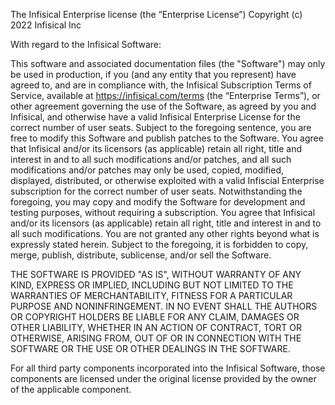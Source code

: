 The Infisical Enterprise license (the “Enterprise License”) Copyright (c) 2022 Infisical Inc

With regard to the Infisical Software:

This software and associated documentation files (the "Software") may only be used in production, if you (and any entity that you represent) have agreed to, and are in compliance with, the Infisical Subscription Terms of Service, available at https://infisical.com/terms (the “Enterprise Terms”), or other agreement governing the use of the Software, as agreed by you and Infisical, and otherwise have a valid Infisical Enterprise License for the correct number of user seats. Subject to the foregoing sentence, you are free to modify this Software and publish patches to the Software. You agree that Infisical and/or its licensors (as applicable) retain all right, title and interest in and to all such modifications and/or patches, and all such modifications and/or patches may only be used, copied, modified, displayed, distributed, or otherwise exploited with a valid Infiscial Enterprise subscription for the correct number of user seats. Notwithstanding the foregoing, you may copy and modify the Software for development and testing purposes, without requiring a subscription. You agree that Infisical and/or its licensors (as applicable) retain all right, title and interest in and to all such modifications. You are not granted any other rights beyond what is expressly stated herein. Subject to the foregoing, it is forbidden to copy, merge, publish, distribute, sublicense, and/or sell the Software.

THE SOFTWARE IS PROVIDED "AS IS", WITHOUT WARRANTY OF ANY KIND, EXPRESS OR IMPLIED, INCLUDING BUT NOT LIMITED TO THE WARRANTIES OF MERCHANTABILITY, FITNESS FOR A PARTICULAR PURPOSE AND NONINFRINGEMENT. IN NO EVENT SHALL THE AUTHORS OR COPYRIGHT HOLDERS BE LIABLE FOR ANY CLAIM, DAMAGES OR OTHER LIABILITY, WHETHER IN AN ACTION OF CONTRACT, TORT OR OTHERWISE, ARISING FROM, OUT OF OR IN CONNECTION WITH THE SOFTWARE OR THE USE OR OTHER DEALINGS IN THE SOFTWARE.

For all third party components incorporated into the Infisical Software, those components are licensed under the original license provided by the owner of the applicable component.
